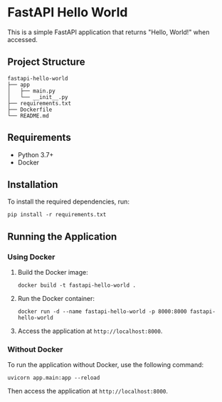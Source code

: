 # FastAPI Hello World

This is a simple FastAPI application that returns "Hello, World!" when accessed.

## Project Structure

```
fastapi-hello-world
├── app
│   ├── main.py
│   └── __init__.py
├── requirements.txt
├── Dockerfile
└── README.md
```

## Requirements

- Python 3.7+
- Docker

## Installation

To install the required dependencies, run:

```
pip install -r requirements.txt
```

## Running the Application

### Using Docker

1. Build the Docker image:

   ```
   docker build -t fastapi-hello-world .
   ```

2. Run the Docker container:

   ```
   docker run -d --name fastapi-hello-world -p 8000:8000 fastapi-hello-world
   ```

3. Access the application at `http://localhost:8000`.

### Without Docker

To run the application without Docker, use the following command:

```
uvicorn app.main:app --reload
```

Then access the application at `http://localhost:8000`.